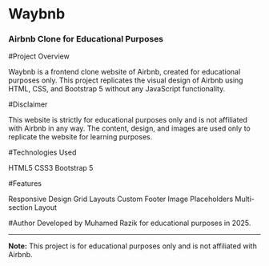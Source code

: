 # Waybnb
### Airbnb Clone for Educational Purposes

#Project Overview

Waybnb is a frontend clone website of Airbnb, created for educational purposes only. This project replicates the visual design of Airbnb using HTML, CSS, and Bootstrap 5 without any JavaScript functionality.

#Disclaimer

This website is strictly for educational purposes only and is not affiliated with Airbnb in any way. The content, design, and images are used only to replicate the website for learning purposes.

#Technologies Used

HTML5
CSS3
Bootstrap 5

#Features

Responsive Design
Grid Layouts
Custom Footer
Image Placeholders
Multi-section Layout

#Author
Developed by Muhamed Razik for educational purposes in 2025.

---

**Note:** This project is for educational purposes only and is not affiliated with Airbnb.
